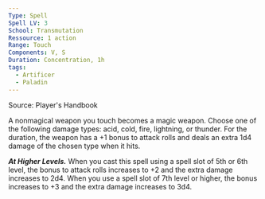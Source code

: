 ```yaml
---
Type: Spell
Spell LV: 3
School: Transmutation
Ressource: 1 action
Range: Touch
Components: V, S
Duration: Concentration, 1h
tags:
  - Artificer
  - Paladin
---
```

Source: Player's Handbook

A nonmagical weapon you touch becomes a magic weapon. Choose one of the following damage types: acid, cold, fire, lightning, or thunder. For the duration, the weapon has a +1 bonus to attack rolls and deals an extra 1d4 damage of the chosen type when it hits.

**_At Higher Levels._** When you cast this spell using a spell slot of 5th or 6th level, the bonus to attack rolls increases to +2 and the extra damage increases to 2d4. When you use a spell slot of 7th level or higher, the bonus increases to +3 and the extra damage increases to 3d4.
